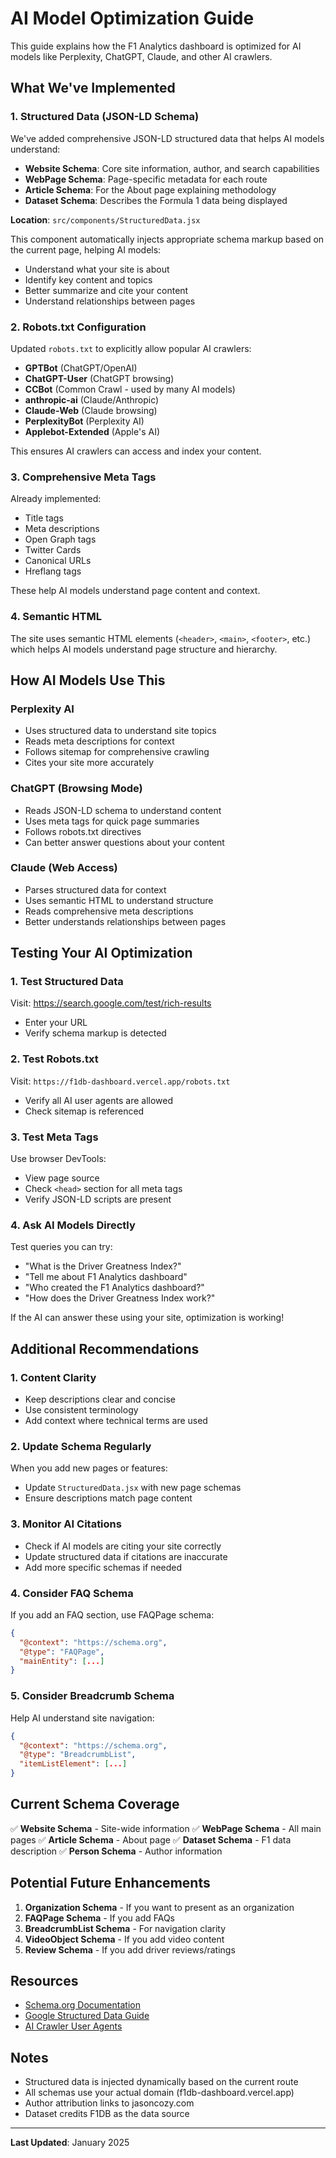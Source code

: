 # AI Model Optimization Guide

This guide explains how the F1 Analytics dashboard is optimized for AI models like Perplexity, ChatGPT, Claude, and other AI crawlers.

## What We've Implemented

### 1. Structured Data (JSON-LD Schema)

We've added comprehensive JSON-LD structured data that helps AI models understand:
- **Website Schema**: Core site information, author, and search capabilities
- **WebPage Schema**: Page-specific metadata for each route
- **Article Schema**: For the About page explaining methodology
- **Dataset Schema**: Describes the Formula 1 data being displayed

**Location**: `src/components/StructuredData.jsx`

This component automatically injects appropriate schema markup based on the current page, helping AI models:
- Understand what your site is about
- Identify key content and topics
- Better summarize and cite your content
- Understand relationships between pages

### 2. Robots.txt Configuration

Updated `robots.txt` to explicitly allow popular AI crawlers:
- **GPTBot** (ChatGPT/OpenAI)
- **ChatGPT-User** (ChatGPT browsing)
- **CCBot** (Common Crawl - used by many AI models)
- **anthropic-ai** (Claude/Anthropic)
- **Claude-Web** (Claude browsing)
- **PerplexityBot** (Perplexity AI)
- **Applebot-Extended** (Apple's AI)

This ensures AI crawlers can access and index your content.

### 3. Comprehensive Meta Tags

Already implemented:
- Title tags
- Meta descriptions
- Open Graph tags
- Twitter Cards
- Canonical URLs
- Hreflang tags

These help AI models understand page content and context.

### 4. Semantic HTML

The site uses semantic HTML elements (`<header>`, `<main>`, `<footer>`, etc.) which helps AI models understand page structure and hierarchy.

## How AI Models Use This

### Perplexity AI
- Uses structured data to understand site topics
- Reads meta descriptions for context
- Follows sitemap for comprehensive crawling
- Cites your site more accurately

### ChatGPT (Browsing Mode)
- Reads JSON-LD schema to understand content
- Uses meta tags for quick page summaries
- Follows robots.txt directives
- Can better answer questions about your content

### Claude (Web Access)
- Parses structured data for context
- Uses semantic HTML to understand structure
- Reads comprehensive meta descriptions
- Better understands relationships between pages

## Testing Your AI Optimization

### 1. Test Structured Data
Visit: https://search.google.com/test/rich-results
- Enter your URL
- Verify schema markup is detected

### 2. Test Robots.txt
Visit: `https://f1db-dashboard.vercel.app/robots.txt`
- Verify all AI user agents are allowed
- Check sitemap is referenced

### 3. Test Meta Tags
Use browser DevTools:
- View page source
- Check `<head>` section for all meta tags
- Verify JSON-LD scripts are present

### 4. Ask AI Models Directly
Test queries you can try:
- "What is the Driver Greatness Index?"
- "Tell me about F1 Analytics dashboard"
- "Who created the F1 Analytics dashboard?"
- "How does the Driver Greatness Index work?"

If the AI can answer these using your site, optimization is working!

## Additional Recommendations

### 1. Content Clarity
- Keep descriptions clear and concise
- Use consistent terminology
- Add context where technical terms are used

### 2. Update Schema Regularly
When you add new pages or features:
- Update `StructuredData.jsx` with new page schemas
- Ensure descriptions match page content

### 3. Monitor AI Citations
- Check if AI models are citing your site correctly
- Update structured data if citations are inaccurate
- Add more specific schemas if needed

### 4. Consider FAQ Schema
If you add an FAQ section, use FAQPage schema:
```json
{
  "@context": "https://schema.org",
  "@type": "FAQPage",
  "mainEntity": [...]
}
```

### 5. Consider Breadcrumb Schema
Help AI understand site navigation:
```json
{
  "@context": "https://schema.org",
  "@type": "BreadcrumbList",
  "itemListElement": [...]
}
```

## Current Schema Coverage

✅ **Website Schema** - Site-wide information
✅ **WebPage Schema** - All main pages
✅ **Article Schema** - About page
✅ **Dataset Schema** - F1 data description
✅ **Person Schema** - Author information

## Potential Future Enhancements

1. **Organization Schema** - If you want to present as an organization
2. **FAQPage Schema** - If you add FAQs
3. **BreadcrumbList Schema** - For navigation clarity
4. **VideoObject Schema** - If you add video content
5. **Review Schema** - If you add driver reviews/ratings

## Resources

- [Schema.org Documentation](https://schema.org/)
- [Google Structured Data Guide](https://developers.google.com/search/docs/appearance/structured-data)
- [AI Crawler User Agents](https://github.com/ai-robots-txt/ai.robots.txt)

## Notes

- Structured data is injected dynamically based on the current route
- All schemas use your actual domain (f1db-dashboard.vercel.app)
- Author attribution links to jasoncozy.com
- Dataset credits F1DB as the data source

---

**Last Updated**: January 2025


